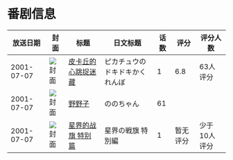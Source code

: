 # 番剧信息

|放送日期|封面|标题|日文标题|话数|评分|评分人数|
|---|---|---|---|---|---|---|
|2001-07-07|![封面](https://lain.bgm.tv/pic/cover/c/b7/76/27779_nn6e8.jpg)|[皮卡丘的心跳捉迷藏](https://bangumi.tv/subject/27779)|ピカチュウのドキドキかくれんぼ|1|6.8|63人评分|
|2001-07-07|![封面](https://lain.bgm.tv/pic/cover/c/bb/e4/96537_9XCve.jpg)|[野野子](https://bangumi.tv/subject/96537)|ののちゃん|61|||
|2001-07-07|![封面](https://lain.bgm.tv/pic/cover/c/cd/d4/445941_ji1i1.jpg)|[星界的战旗 特别篇](https://bangumi.tv/subject/445941)|星界の戦旗 特別編|1|暂无评分|少于10人评分|
